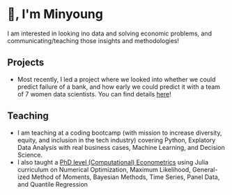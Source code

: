 # 👋, I'm Minyoung

I am interested in looking ino data and solving economic problems, and communicating/teaching those insights and methodologies!

## Projects
- Most recently, I led a project where we looked into whether we could predict failure of a bank, and how early we could predict it with a team of 7 women data scientists. You can find details [here](https://github.com/maggieroot39/ds4a-fall2021)!

## Teaching
- I am teaching at a coding bootcamp (with mission to increase diversity, equity,
and inclusion in the tech industry) covering Python, Explatory Data Analysis with real business cases, Machine Learning, and Decision Science. 
 - I also taught a [PhD level (Computational) Econometrics](https://github.com/minyoungrho/Econometrics2) using Julia curriculum on Numerical Optimization, Maximum Likelihood, General-
ized Method of Moments, Bayesian Methods, Time Series, Panel Data, and Quantile Regression
